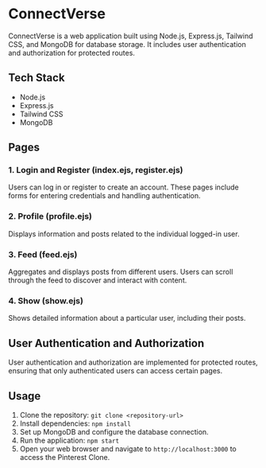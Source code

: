 # ConnectVerse

ConnectVerse is a web application built using Node.js, Express.js, Tailwind CSS, and MongoDB for database storage. It includes user authentication and authorization for protected routes.

## Tech Stack

- Node.js
- Express.js
- Tailwind CSS
- MongoDB

## Pages

### 1. Login and Register (index.ejs, register.ejs)

Users can log in or register to create an account. These pages include forms for entering credentials and handling authentication.

### 2. Profile (profile.ejs)

Displays information and posts related to the individual logged-in user.

### 3. Feed (feed.ejs)

Aggregates and displays posts from different users. Users can scroll through the feed to discover and interact with content.

### 4. Show (show.ejs)

Shows detailed information about a particular user, including their posts.

## User Authentication and Authorization

User authentication and authorization are implemented for protected routes, ensuring that only authenticated users can access certain pages.

## Usage

1. Clone the repository: `git clone <repository-url>`
2. Install dependencies: `npm install`
3. Set up MongoDB and configure the database connection.
4. Run the application: `npm start`
5. Open your web browser and navigate to `http://localhost:3000` to access the Pinterest Clone.

